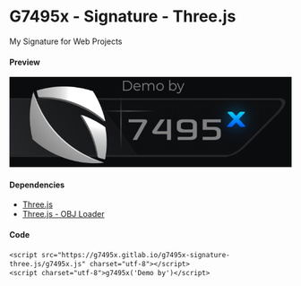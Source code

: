 # G7495x - Signature - Three.js
My Signature for Web Projects
#### Preview

![](preview.png)

#### Dependencies
- <a href="https://github.com/mrdoob/three.js/blob/dev/build/three.min.js" target="_blank">Three.js</a>
- <a href="https://github.com/mrdoob/three.js/blob/master/examples/js/loaders/OBJLoader.js" target="_blank">Three.js - OBJ Loader</a>
#### Code
```
<script src="https://g7495x.gitlab.io/g7495x-signature-three.js/g7495x.js" charset="utf-8"></script>
<script charset="utf-8">g7495x('Demo by')</script>
```

